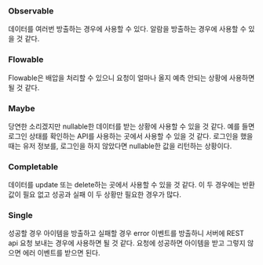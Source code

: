 ### Observable

데이터를 여러번 방출하는 경우에 사용할 수 있다. 알람을 방출하는 경우에 사용할 수 있을 것 같다.

###  Flowable

Flowable은 배압을 처리할 수 있으니 요청이 얼마나 올지 예측 안되는 상황에 사용하면 될 것 같다.

### Maybe

당연한 소리겠지만 nullable한 데이터를 받는 상황에 사용할 수 있을 것 같다. 예를 들면 로그인 상태를 확인하는 API를 사용하는 곳에서 사용할 수 있을 것 같다. 로그인을 했을 때는 유저 정보를, 로그인을 하지 않았다면 nullable한 값을 리턴하는 상황이다.

### Completable

데이터를 update 또는 delete하는 곳에서 사용할 수 있을 것 같다. 이 두 경우에는 반환 값이 필요 없고 성공과 실패 이 두 상황만 필요한 경우가 많다.

### Single

성공할 경우 아이템을 방출하고 실패할 경우 error 이벤트를 방출하니 서버에 REST api 요청 보내는 경우에 사용하면 될 것 같다. 요청에 성공하면 아이템을 받고 그렇지 않으면 에러 이벤트를 받으면 된다.
